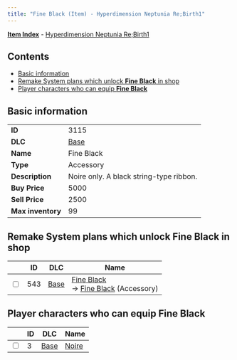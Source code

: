 ```yaml
---
title: "Fine Black (Item) - Hyperdimension Neptunia Re;Birth1"
---
```


[**Item Index**](/neptunia/rb1/item/index.html) - [Hyperdimension Neptunia Re;Birth1](/neptunia/rb1)

## Contents

- [Basic information](#basic-information)
- [Remake System plans which unlock **Fine Black** in shop](#remake-system-plans-which-unlock-fine-black-in-shop)
- [Player characters who can equip **Fine Black**](#player-characters-who-can-equip-fine-black)

## Basic information

|   |   |
| -- | -- |
| **ID** | 3115 |
| **DLC** | [Base](/neptunia/rb1/dlc/1-base.html) |
| **Name** | Fine Black |
| **Type** | Accessory |
| **Description** | Noire only. A black string-type ribbon. |
| **Buy Price** | 5000 |
| **Sell Price** | 2500 |
| **Max inventory** | 99 |

## Remake System plans which unlock **Fine Black** in shop

|    | ID | DLC | Name |
| -- | -- | --- | ---- |
| <input type="checkbox" id="rb1-remake-1-543" class="trackbox" /> | 543 | [Base](/neptunia/rb1/dlc/1-base.html) | [Fine Black](/neptunia/rb1/remake/1-543-fine-black.html)<br />→ [Fine Black](/neptunia/rb1/item/1-3115-fine-black.html) (Accessory) |

## Player characters who can equip **Fine Black**

|    | ID | DLC | Name |
| -- | -- | --- | ---- |
| <input type="checkbox" id="rb1-player-1-3" class="trackbox" /> | 3 | [Base](/neptunia/rb1/dlc/1-base.html) | [Noire](/neptunia/rb1/player/1-3-noire.html) |